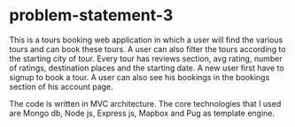 # problem-statement-3

This is a tours booking web application in which a user will find the various tours and can book these tours. A user can also filter the tours according to the starting city of tour. Every tour has reviews section, avg rating, number of ratings, destination places and the starting date. A new user first have to signup to book a tour. A user can also see his bookings in the bookings section of his account page.


The code is written in MVC architecture. The core technologies that I used are Mongo db, Node js, Express js, Mapbox and Pug as template engine.